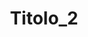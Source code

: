 --- 
schema: default 
title: Titolo_2
notes: >-
  notes
organization: DataScientia Foundation
resources:
  - name: mod_res
    url: >-
  
    format: owl
    description: >-
      description
    license: CC0
    status: status
    byteSize: byte
    issued: iss_res
    language: lang_res
    modified: mod_res
    OntologyEngineeringTool: ont-enf-toll
    ontologyLanguage: ont_lan
    ontologySyntax: ont_synt
    example: Unkown
    ReferenceLKRepository: ref_LK
    referenceOntology: ref_onto
    referenceDatasets: ref_dataset
distribution: dist
keyword: key
publisher: pub
category:
  - Upper-level
versionNotes: v_notes
landingPage: landing
accessRigths: access
creator: creator
hasVersion: has_v
isVersionOf: is-v-of
issued: iss
modified: mod
language: lang
provenance: >-
  "prov"
page: page
wasGeneratedBy: was-g
versionInfo: v-info
formalityLevel: questo-metti a default in base a selection
OntologyEngineeringMethodology: ont-eng-metth
acronym: acro
CompetencyQuestion: null
preferredNamespacePrefix: pre-nam
toDoList: todo 
namespacesGenerated: name-g 
namespacesReused: name-reus 
datasetLevel: dataset 
spatialExtent: statial 
temporalExtent: temporal 
---